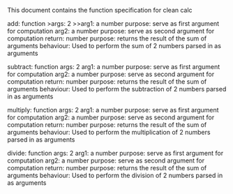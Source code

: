 This document contains the function specification for clean calc

add: function
	>args: 2
		>>arg1: a number
			purpose: serve as first argument for computation
		arg2: a number
			purpose: serve as second argument for computation
		return: number
			purpose: returns the result of the sum of arguments
		behaviour: Used to perform the sum of 2 numbers parsed in as arguments


subtract: function
	args: 2
		arg1: a number
			purpose: serve as first argument for computation
		arg2: a number
			purpose: serve as second argument for computation
		return: number
			purpose: returns the result of the sum of arguments
		behaviour: Used to perform the subtraction of 2 numbers parsed in as arguments


multiply: function
	args: 2
		arg1: a number
			purpose: serve as first argument for computation
		arg2: a number
			purpose: serve as second argument for computation
		return: number
			purpose: returns the result of the sum of arguments
		behaviour: Used to perform the multiplication of 2 numbers parsed in as arguments

divide: function
	args: 2
		arg1: a number
			purpose: serve as first argument for computation
		arg2: a number
			purpose: serve as second argument for computation
		return: number
			purpose: returns the result of the sum of arguments
		behaviour: Used to perform the division of 2 numbers parsed in as arguments
